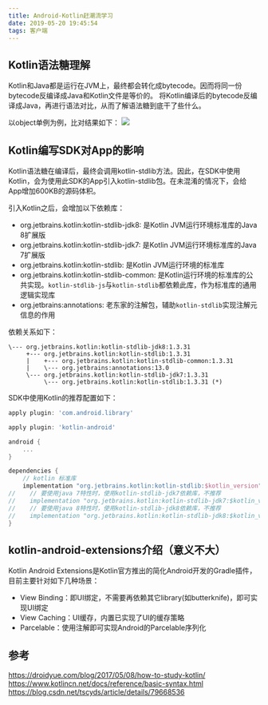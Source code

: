```yaml
---
title: Android-Kotlin赶潮流学习
date: 2019-05-20 19:45:54
tags: 客户端
---
```


## Kotlin语法糖理解
Kotlin和Java都是运行在JVM上，最终都会转化成bytecode。因而将同一份bytecode反编译成Java和Kotlin文件是等价的。
将Kotlin编译后的bytecode反编译成Java，再进行语法对比，从而了解语法糖到底干了些什么。

以object单例为例，比对结果如下：
![](/image/android_kotlin_compare_1.png)

## Kotlin编写SDK对App的影响
Kotlin语法糖在编译后，最终会调用kotlin-stdlib方法。因此，在SDK中使用Kotlin，会为使用此SDK的App引入kotlin-stdlib包。在未混淆的情况下，会给App增加600KB的源码体积。

引入Kotlin之后，会增加以下依赖库：
- org.jetbrains.kotlin:kotlin-stdlib-jdk8: 是Kotlin JVM运行环境标准库的Java 8扩展版
- org.jetbrains.kotlin:kotlin-stdlib-jdk7: 是Kotlin JVM运行环境标准库的Java 7扩展版
- org.jetbrains.kotlin:kotlin-stdlib: 是Kotlin JVM运行环境的标准库
- org.jetbrains.kotlin:kotlin-stdlib-common: 是Kotlin运行环境的标准库的公共实现。`kotlin-stdlib-js`与`kotlin-stdlib`都依赖此库，作为标准库的通用逻辑实现库
- org.jetbrains:annotations: 老东家的注解包，辅助`kotlin-stdlib`实现注解元信息的作用

依赖关系如下：
```shell
\--- org.jetbrains.kotlin:kotlin-stdlib-jdk8:1.3.31
     +--- org.jetbrains.kotlin:kotlin-stdlib:1.3.31
     |    +--- org.jetbrains.kotlin:kotlin-stdlib-common:1.3.31
     |    \--- org.jetbrains:annotations:13.0
     \--- org.jetbrains.kotlin:kotlin-stdlib-jdk7:1.3.31
          \--- org.jetbrains.kotlin:kotlin-stdlib:1.3.31 (*)
```

SDK中使用Kotlin的推荐配置如下：
```groovy
apply plugin: 'com.android.library'

apply plugin: 'kotlin-android'

android {
    ...
}

dependencies {
    // kotlin 标准库
    implementation "org.jetbrains.kotlin:kotlin-stdlib:$kotlin_version"
//    // 要使用java 7特性时，使用kotlin-stdlib-jdk7依赖库，不推荐
//    implementation "org.jetbrains.kotlin:kotlin-stdlib-jdk7:$kotlin_version"
//    // 要使用java 8特性时，使用kotlin-stdlib-jdk8依赖库，不推荐
//    implementation "org.jetbrains.kotlin:kotlin-stdlib-jdk8:$kotlin_version"
}
```

## kotlin-android-extensions介绍（意义不大）
Kotlin Android Extensions是Kotlin官方推出的简化Android开发的Gradle插件，目前主要针对如下几种场景：
- View Binding：即UI绑定，不需要再依赖其它library(如butterknife)，即可实现UI绑定
- View Caching：UI缓存，内置已实现了UI的缓存策略
- Parcelable：使用注解即可实现Android的Parcelable序列化



## 参考
https://droidyue.com/blog/2017/05/08/how-to-study-kotlin/
https://www.kotlincn.net/docs/reference/basic-syntax.html
https://blog.csdn.net/tscyds/article/details/79668536